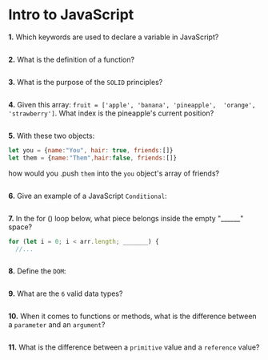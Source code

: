# Intro to JavaScript

**1.** Which keywords are used to declare a variable in JavaScript?
<!-- enter you answer in the space below -->
```

```
**2.** What is the definition of a function?
<!-- enter you answer in the space below -->
```

```
**3.** What is the purpose of the `SOLID` principles?
<!-- enter you answer in the space below -->
```

```
**4.** Given this array: `fruit = ['apple', 'banana', 'pineapple',  'orange', 'strawberry']`.  What index is the pineapple's current position?
<!-- enter you answer in the space below -->
```

```
**5.** With these two objects: 
```js
let you = {name:"You", hair: true, friends:[]}
let them = {name:"Them",hair:false, friends:[]}
```
how would you .push `them` into the `you` object's array of friends?
<!-- enter you answer in the space below -->
```

```

**6.** Give an example of a JavaScript `Conditional`:
<!-- enter you answer in the space below -->
```

```
**7.** In the for () loop below, what piece belongs inside the empty "______" space?
```js
for (let i = 0; i < arr.length; _______) {
  //...
```
<!-- enter you answer in the space below -->
```

```
**8.** Define the `DOM`:
<!-- enter you answer in the space below -->
```

```

**9.** What are the `6` valid data types?
<!-- enter you answer in the space below -->
```

```
**10.** When it comes to functions or methods, what is the difference between a `parameter` and an `argument`?
<!-- enter you answer in the space below -->
```

```
**11.** What is the difference between a `primitive` value and a `reference` value?
<!-- enter you answer in the space below -->
```

```